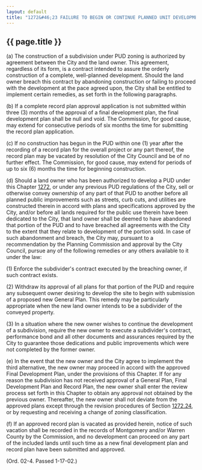 ---
layout: default 
title: "1272&#46;23 FAILURE TO BEGIN OR CONTINUE PLANNED UNIT DEVELOPMENT."---

{{ page.title }}
----------------

​(a) The construction of a subdivision under PUD zoning is authorized by
agreement between the City and the land owner. This agreement,
regardless of its form, is a contract intended to assure the orderly
construction of a complete, well-planned development. Should the land
owner breach this contract by abandoning construction or failing to
proceed with the development at the pace agreed upon, the City shall be
entitled to implement certain remedies, as set forth in the following
paragraphs.

​(b) If a complete record plan approval application is not submitted
within three (3) months of the approval of a final development plan, the
final development plan shall be null and void. The Commission, for good
cause, may extend for consecutive periods of six months the time for
submitting the record plan application.

​(c) If no construction has begun in the PUD within one (1) year after
the recording of a record plan for the overall project or any part
thereof, the record plan may be vacated by resolution of the City
Council and be of no further effect. The Commission, for good cause, may
extend for periods of up to six (6) months the time for beginning
construction.

​(d) Should a land owner who has been authorized to develop a PUD under
this Chapter [1272](53182510.html), or under any previous PUD
regulations of the City, sell or otherwise convey ownership of any part
of that PUD to another before all planned public improvements such as
streets, curb cuts, and utilities are constructed therein in accord with
plans and specifications approved by the City, and/or before all lands
required for the public use therein have been dedicated to the City,
that land owner shall be deemed to have abandoned that portion of the
PUD and to have breached all agreements with the City to the extent that
they relate to development of the portion sold. In case of such
abandonment and breach, the City may, pursuant to a recommendation by
the Planning Commission and approval by the City Council, pursue any of
the following remedies or any others available to it under the law:

​(1) Enforce the subdivider's contract executed by the breaching owner,
if such contract exists.

​(2) Withdraw its approval of all plans for that portion of the PUD and
require any subsequent owner desiring to develop the site to begin with
submission of a proposed new General Plan. This remedy may be
particularly appropriate when the new land owner intends to be a
subdivider of the conveyed property.

​(3) In a situation where the new owner wishes to continue the
development of a subdivision, require the new owner to execute a
subdivider's contract, performance bond and all other documents and
assurances required by the City to guarantee those dedications and
public improvements which were not completed by the former owner.

​(e) In the event that the new owner and the City agree to implement the
third alternative, the new owner may proceed in accord with the approved
Final Development Plan, under the provisions of this Chapter. If for any
reason the subdivision has not received approval of a General Plan,
Final Development Plan and Record Plan, the new owner shall enter the
review process set forth in this Chapter to obtain any approval not
obtained by the previous owner. Thereafter, the new owner shall not
deviate from the approved plans except through the revision procedures
of Section [1272.24](544ee2ac.html), or by requesting and receiving a
change of zoning classification.

​(f) If an approved record plan is vacated as provided herein, notice of
such vacation shall be recorded in the records of Montgomery and/or
Warren County by the Commission, and no development can proceed on any
part of the included lands until such time as a new final development
plan and record plan have been submitted and approved.

(Ord. 02-4. Passed 1-17-02.)
